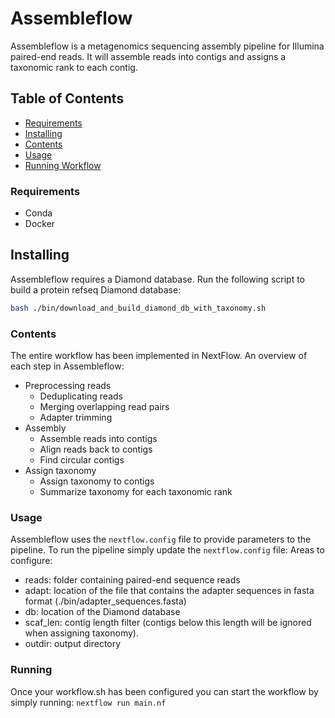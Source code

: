 # Assembleflow

Assembleflow is a metagenomics sequencing assembly pipeline for Illumina paired-end reads. It will assemble reads into contigs and assigns a taxonomic rank to each contig. 

## Table of Contents
* [Requirements](#requirements)
* [Installing](#installing)
* [Contents](#contents)
* [Usage](#usage)
* [Running Workflow](#running)

### Requirements
* Conda
* Docker

## Installing
Assembleflow requires a Diamond database. Run the following script to build a protein refseq Diamond database:
```sh
bash ./bin/download_and_build_diamond_db_with_taxonomy.sh
```

### Contents

The entire workflow has been implemented in NextFlow. An overview of each step in Assembleflow:

* Preprocessing reads
	+ Deduplicating reads
	+ Merging overlapping read pairs
	+ Adapter trimming
* Assembly
	+ Assemble reads into contigs
	+ Align reads back to contigs
	+ Find circular contigs
* Assign taxonomy
	+ Assign taxonomy to contigs
	+ Summarize taxonomy for each taxonomic rank


### Usage
Assembleflow uses the `nextflow.config` file to provide parameters to the pipeline. To run the pipeline simply update the `nextflow.config` file:
Areas to configure: 
* reads: folder containing paired-end sequence reads
* adapt: location of the file that contains the adapter sequences in fasta format (./bin/adapter_sequences.fasta)
* db: location of the Diamond database
* scaf_len: contig length filter (contigs below this length will be ignored when assigning taxonomy).
* outdir: output directory


### Running
Once your workflow.sh has been configured you can start the workflow by simply running:
`nextflow run main.nf`
